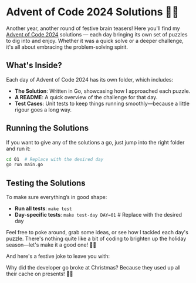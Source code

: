 # Advent of Code 2024 Solutions 🎄✨

Another year, another round of festive brain teasers! Here you'll find my [Advent of Code 2024](https://adventofcode.com/2024) solutions — each day bringing its own set of puzzles to dig into and enjoy. Whether it was a quick solve or a deeper challenge, it's all about embracing the problem-solving spirit.

## What's Inside?

Each day of Advent of Code 2024 has its own folder, which includes:

- **The Solution**: Written in Go, showcasing how I approached each puzzle.
- **A README**: A quick overview of the challenge for that day.
- **Test Cases**: Unit tests to keep things running smoothly—because a little rigour goes a long way.

## Running the Solutions

If you want to give any of the solutions a go, just jump into the right folder and run it:

```bash
cd 01  # Replace with the desired day
go run main.go
```

## Testing the Solutions

To make sure everything’s in good shape:

- **Run all tests**: `make test`
- **Day-specific tests**: `make test-day DAY=01`  # Replace with the desired day

Feel free to poke around, grab some ideas, or see how I tackled each day's puzzle. There's nothing quite like a bit of coding to brighten up the holiday season—let's make it a good one! 🚀✨

And here's a festive joke to leave you with:

Why did the developer go broke at Christmas? Because they used up all their cache on presents! 🎁😆

